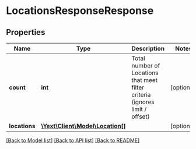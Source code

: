 # LocationsResponseResponse

## Properties
Name | Type | Description | Notes
------------ | ------------- | ------------- | -------------
**count** | **int** | Total number of Locations that meet filter criteria (ignores limit / offset) | [optional] 
**locations** | [**\Yext\Client\Model\Location[]**](Location.md) |  | [optional] 

[[Back to Model list]](../README.md#documentation-for-models) [[Back to API list]](../README.md#documentation-for-api-endpoints) [[Back to README]](../README.md)


